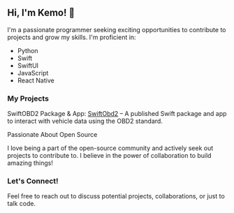 ## Hi, I'm Kemo! 👋

I'm a passionate programmer seeking exciting opportunities to contribute to projects and grow my skills.  I'm proficient in:

* Python
* Swift
* SwiftUI
* JavaScript
* React Native
  
### My Projects

SwiftOBD2 Package & App: [SwiftObd2](https://github.com/kkonteh97/SwiftOBD2) – A published Swift package and app to interact with vehicle data using the OBD2 standard.

Passionate About Open Source

I love being a part of the open-source community and actively seek out projects to contribute to. I believe in the power of collaboration to build amazing things!

### Let's Connect!

Feel free to reach out to discuss potential projects, collaborations, or just to talk code.
<!--
**kkonteh97/kkonteh97** is a ✨ _special_ ✨ repository because its `README.md` (this file) appears on your GitHub profile.

Here are some ideas to get you started:

- 🔭 I’m currently working on ...
- 🌱 I’m currently learning ...
- 👯 I’m looking to collaborate on ...
- 🤔 I’m looking for help with ...
- 💬 Ask me about ...
- 📫 How to reach me: ...
- 😄 Pronouns: ...
- ⚡ Fun fact: ...
-->
